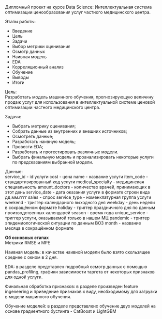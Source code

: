 Дипломный проект на курсе Data Science:
Интеллектуальная система оптимизации ценообразования услуг частного медицинского центра.

Этапы работы:
- Введение
- Цель
- Задачи
- Выбор метрики оценивания
- Осмотр данных
- Наивная модель
- EDA
- Корреляционный анализ
- Обучение
- Выводы
- Итоги

Цель:  
Разработать модель машинного обучения, прогнозирующую величину продаж услуг для 
использования в интеллектуальной системе ценовой оптимизации частного медицинского центра.

Задачи:  
- Выбрать метрику оценивания;
- Собрать данные из внутренних и внешних источников;
- Осмотреть данные;
- Разработать наивную модель;
- Провести EDA;
- Разработать и протестировать различные модели.
- Выбрать финальную модель и проанализировать некоторые услуги по предсказаниям выбранной модели.

Данные:  
service_id 			- id услуги
cost 				- цена
name 				- название услуги
item_code 			- стандартизированный код услуги
medical_specialty 	- медицинская специальность
amount_doctors 		- количество врачей, принимающих в этот день
service_date 		- дата оказания услуги в формате строки вида дд.мм.гггг
sales 				- спрос
service_type 		- номенклатурная группа услуги
weekend 			- триггер календарного выходного дня
weekday 			- день недели в сокращённом формате
holiday 			- триггер праздничного дня по данным производственных календарей
season 				- время года
unique_service 		- триггер услуги, оказываемой только в нашем МЦ
pandemic 			- триггер эпидемиологической ситуации по данным ВОЗ
month 				- название месяца в сокращённом формате


**Об основных этапах**  
Метрики RMSE и MPE

Наивная модель: в качестве наивной модели было взято скользящее среднее с окном в 2 дня.  

EDA: 
в разделе представлен подробный осмотр данных с помощью pandas_profiling, графики зависимости таргета от некоторых признаков для одной услуги.

Финальная обработка признаков:
в разделе произведен feature ingeneering и приведение признаков к виду, необходимому для загрузки в модели машинного обучения.

Обучение моделей: 
в разделе представлено обучение двух моделей на основе градиентного бустинга - CatBoost и LightGBM


